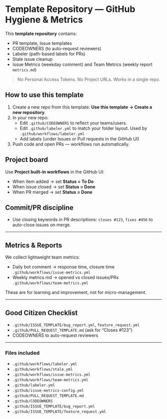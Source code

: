 # Template Repository — GitHub Hygiene & Metrics

This **template repository** contains:
- PR template, Issue templates
- CODEOWNERS (to auto-request reviewers)
- Labeler (path-based labels for PRs)
- Stale issue cleanup
- Issue Metrics (weekday comment) and Team Metrics (weekly report `metrics.md`)

> No Personal Access Tokens. No Project URLs. Works in a single repo.

## How to use this template
1. Create a new repo from this template: **Use this template → Create a new repository**.
2. In your new repo:
   - Edit `.github/CODEOWNERS` to reflect your teams/users.
   - Edit `.github/labeler.yml` to match your folder layout. Used by `.github/workflows/labeler.yml`
   - Add labels (under Issues or Pull requests in the GitHub UI)
3. Push code and open PRs — workflows run automatically.

## Project board
Use **Project built-in workflows** in the GitHub UI:
- When item added → set **Status = To Do**
- When issue closed → set **Status = Done**
- When PR merged → set **Status = Done**

## Commit/PR discipline
- Use closing keywords in PR descriptions: `closes #123`, `fixes #456` to auto-close issues on merge.

---

## Metrics & Reports

We collect lightweight team metrics:
- Daily bot comment → response time, closure time `.github/workflows/issue-metrics.yml`
- Weekly metrics.md → opened vs closed issues/PRs `.github/workflows/team-metrics.yml`

These are for learning and improvement, not for micro-management.

---
## Good Citizen Checklist  
- `.github/ISSUE_TEMPLATE/bug_report.yml`, `feature_request.yml`
- `.github/PULL_REQUEST_TEMPLATE.md` (ask for “Closes #123”)
- CODEOWNERS to auto-request reviewers

--- 
### Files included
- `.github/workflows/labeler.yml`
- `.github/workflows/stale.yml`
- `.github/workflows/issue-metrics.yml`
- `.github/workflows/team-metrics.yml`
- `.github/labeler.yml`
- `.github/issue-metrics-config.yml`
- `.github/PULL_REQUEST_TEMPLATE.md`
- `.github/CODEOWNERS`
- `.github/ISSUE_TEMPLATE/bug_report.yml`
- `.github/ISSUE_TEMPLATE/feature_request.yml`



